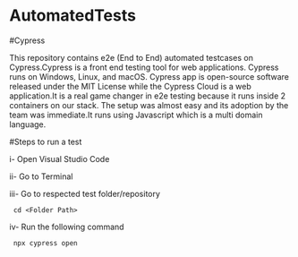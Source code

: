 # AutomatedTests

#Cypress

This repository contains e2e (End to End) automated testcases on Cypress.Cypress is a front end testing tool for web applications. Cypress runs on Windows, Linux, and macOS. Cypress app is open-source software released under the MIT License while the Cypress Cloud is a web application.It is a real game changer in e2e testing because it runs inside 2 containers on our stack. The setup was almost easy and its adoption by the team was immediate.It runs using Javascript which is a multi domain language.

#Steps to run a test

i-   Open Visual Studio Code

ii-  Go to Terminal 

iii- Go to respected test folder/repository
     
     cd <Folder Path>

iv-  Run the following command 

     npx cypress open
